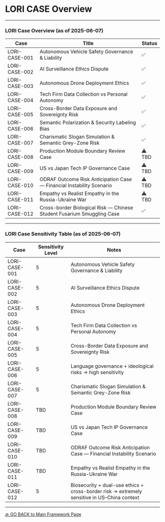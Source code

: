 # LORI CASE Overview

---

### LORI Case Overview (as of 2025-06-07)

| Case | Title | Status |
| ---- | ----- | ------ |
| LORI-CASE-001 | Autonomous Vehicle Safety Governance & Liability | ✅ |
| LORI-CASE-002 | AI Surveillance Ethics Dispute | ✅ |
| LORI-CASE-003 | Autonomous Drone Deployment Ethics | ✅ |
| LORI-CASE-004 | Tech Firm Data Collection vs Personal Autonomy | ✅ |
| LORI-CASE-005 | Cross-Border Data Exposure and Sovereignty Risk | ✅ |
| LORI-CASE-006 | Semantic Polarization & Security Labeling Bias | ✅ |
| LORI-CASE-007 | Charismatic Slogan Simulation & Semantic Grey-Zone Risk | ✅ |
| LORI-CASE-008 | Production Module Boundary Review Case | ⚠️ TBD |
| LORI-CASE-009 | US vs Japan Tech IP Governance Case | ⚠️ TBD |
| LORI-CASE-010 | ODRAF Outcome Risk Anticipation Case — Financial Instability Scenario | ⚠️ TBD |
| LORI-CASE-011 | Empathy vs Realist Empathy in the Russia-Ukraine War | ⚠️ TBD |
| LORI-CASE-012 | Cross-border Biological Risk — Chinese Student Fusarium Smuggling Case | ✅ |

---

### LORI Case Sensitivity Table (as of 2025-06-07)

| Case | Sensitivity Level | Notes |
| ---- | ----------------- | ----- |
| LORI-CASE-001 | 5 | Autonomous Vehicle Safety Governance & Liability |
| LORI-CASE-002 | 5 | AI Surveillance Ethics Dispute |
| LORI-CASE-003 | 5 | Autonomous Drone Deployment Ethics |
| LORI-CASE-004 | 5 | Tech Firm Data Collection vs Personal Autonomy |
| LORI-CASE-005 | 5 | Cross-Border Data Exposure and Sovereignty Risk |
| LORI-CASE-006 | 5 | Language governance + ideological risks → high sensitivity |
| LORI-CASE-007 | 5 | Charismatic Slogan Simulation & Semantic Grey-Zone Risk |
| LORI-CASE-008 | TBD | Production Module Boundary Review Case |
| LORI-CASE-009 | TBD | US vs Japan Tech IP Governance Case |
| LORI-CASE-010 | TBD | ODRAF Outcome Risk Anticipation Case — Financial Instability Scenario |
| LORI-CASE-011 | TBD | Empathy vs Realist Empathy in the Russia-Ukraine War |
| LORI-CASE-012 | 5 | Biosecurity + dual-use ethics + cross-border risk → extremely sensitive in US–China context |

---

[🔙 GO BACK to Main Framework Page](https://frameworklori.github.io/lori-framework-site)

